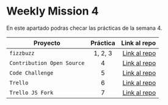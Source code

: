 # Weekly Mission 4

En este apartado podras checar las prácticas de la semana 4.


| Proyecto | Práctica | Link al repo |
| ------------- |:-------------:| -----:|
|`fizzbuzz`|1, 2, 3|[Link al repo](https://github.com/MagdielAndres/fizzbuzz)|
|`Contribution Open Source`|4|[Link al repo](https://github.com/MagdielAndres/fizzbuzz-1)|
|`Code Challenge`|5|[Link al repo](https://github.com/MagdielAndres/students)|
|`Trello`|6|[Link al repo](https://github.com/MagdielAndres/APITrello)|
|`Trello JS Fork`|7|[Link al repo](https://github.com/LaunchX-InnovaccionVirtual/MissionNodeJS)|
